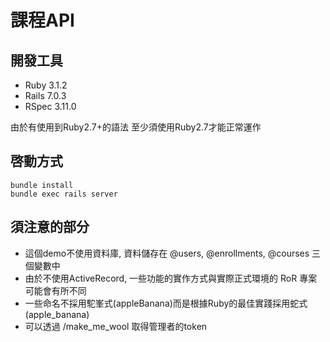 # 課程API

##  開發工具
- Ruby 3.1.2
- Rails 7.0.3
- RSpec 3.11.0

由於有使用到Ruby2.7+的語法
至少須使用Ruby2.7才能正常運作

## 啓動方式
```
bundle install
bundle exec rails server
```


## 須注意的部分

- 這個demo不使用資料庫, 資料儲存在 @users, @enrollments, @courses 三個變數中
- 由於不使用ActiveRecord, 一些功能的實作方式與實際正式環境的 RoR 專案可能會有所不同
- 一些命名不採用駝峯式(appleBanana)而是根據Ruby的最佳實踐採用蛇式(apple_banana)
- 可以透過 /make_me_wool 取得管理者的token

